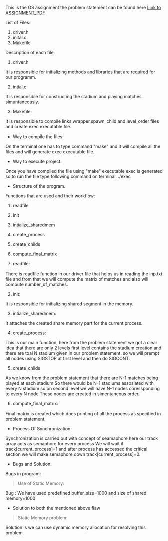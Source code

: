 This is the OS assignment the problem statement can be found here [Link to ASSIGNMENT_PDF](https://ufile.io/rm29eued)

List of Files:

1. driver.h
2. inital.c
3. Makefile

Description of each file:

1. driver.h

It is responsible for initializing methods and libraries that are required for our programm.

2. intial.c

It is responsible for constructing the stadium and playing matches simuntaneously.

3. Makefile:

It is responsible to compile links wrapper,spawn_child and level_order files and create exec executable file.


* Way to compile the files:

On the terminal one has to type command "make" and it will compile all the files and will generate exec executable file.


* Way to execute project:

Once you have compiled the file using "make" executable exec is generated so to run the file type following command on terminal.
./exec


* Structure of the program.

Functions that are used and their workflow:
1. readfile
2. init
3. intialize_sharedmem
4. create_process
5. create_childs 
6. compute_final_matrix

1. readfile:

There is readfile function in our driver file that helps us in reading the inp.txt file and from that we will compute the matrix of matches and also will compute number_of_matches. 

2. init:

It is responsible for initializing shared segment in the memory.

3. intialize_sharedmem:

It attaches the created share memory part for the current process.

4. create_process:

This is our main function, here from the problem statement we got a clear idea that
there are only 2 levels first level contains the stadium creation and there are toal
N stadium given in our problem statement. so we will prempt all nodes using SIGSTOP at first level and then do SIGCONT.

5. create_childs

As we know from the problem statement that there are N-1 matches being played at each stadium
So there would be N-1 stadiums assosiated with every N stadium so on second level we will have
N-1 nodes coressponding to every N node.These nodes are created in simentaneous order.

6. compute_final_matrix:

Final matrix is created which does printing of all the process as specified in problem statement.


* Process Of Synchronization

Synchronization is carried out with concept of seamaphore here our track array acts as semaphore for every process
We will wait if track[current_process]=1 and after process has accessed the critical section we will make semaphore down
track[current_process]=0.



* Bugs and Solution:

Bugs in program:
> Use of Static Memory:

Bug : We have used predefined buffer_size=1000 and size of shared memory=1000 


* Solution to both the mentioned above flaw 

> Static Memory problem:

Solution is we can use dynamic memory allocation for resolving this problem.
